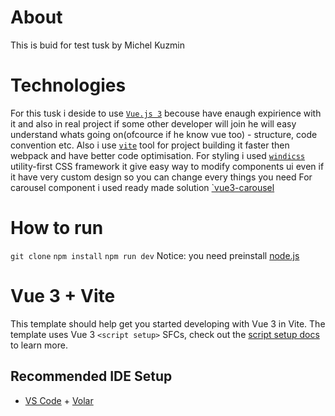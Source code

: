 # About
This is buid for test tusk by Michel Kuzmin

# Technologies
For this tusk i deside to use [`Vue.js 3`](https://vuejs.org/) becouse have enaugh expirience with it and also in real project
if some other developer will join he will easy understand whats going on(ofcource if he know vue too) - structure, code convention etc. Also i use [`vite`](https://vitejs.dev/) tool for project building it faster then webpack and have better code optimisation. For styling i used [`windicss`](https://windicss.org/) utility-first CSS framework it give easy way to modify  components ui even if it have very custom design so you can change every things you need
For carousel component i used ready made solution [`vue3-carousel](https://ismail9k.github.io/vue3-carousel/)

# How to run
`git clone`
`npm install`
`npm run dev`
Notice: you need preinstall [node.js](https://nodejs.org/uk/)

# Vue 3 + Vite

This template should help get you started developing with Vue 3 in Vite. The template uses Vue 3 `<script setup>` SFCs, check out the [script setup docs](https://v3.vuejs.org/api/sfc-script-setup.html#sfc-script-setup) to learn more.

## Recommended IDE Setup

- [VS Code](https://code.visualstudio.com/) + [Volar](https://marketplace.visualstudio.com/items?itemName=Vue.volar)
